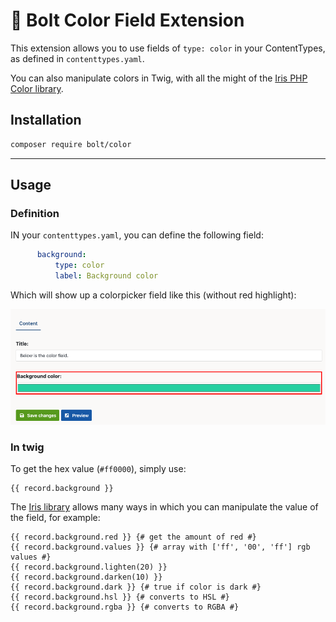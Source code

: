 # 📝 Bolt Color Field Extension

This extension allows you to use fields of `type: color` in your 
ContentTypes, as defined in `contenttypes.yaml`.

You can also manipulate colors in Twig, with all the might
of the [Iris PHP Color library](https://github.com/ozdemirburak/iris).

## Installation
```bash
composer require bolt/color
```

-------

## Usage

### Definition

IN your `contenttypes.yaml`, you can define the following field:

```yaml
      background:
          type: color
          label: Background color
```

Which will show up a colorpicker field like this (without red highlight):

![Color field](./screenshots/color-field.png)

### In twig

To get the hex value (`#ff0000`), simply use:

```twig
{{ record.background }} 
```

The [Iris library](https://github.com/ozdemirburak/iris) allows many ways
in which you can manipulate the value of the field, for example:

```twig
{{ record.background.red }} {# get the amount of red #}
{{ record.background.values }} {# array with ['ff', '00', 'ff'] rgb values #}
{{ record.background.lighten(20) }} 
{{ record.background.darken(10) }} 
{{ record.background.dark }} {# true if color is dark #}
{{ record.background.hsl }} {# converts to HSL #}
{{ record.background.rgba }} {# converts to RGBA #}
```
